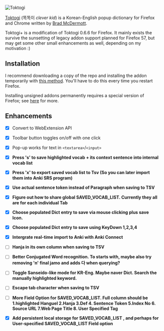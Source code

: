 ![Toktogi](addon/images/64.png)


[Toktogi](http://www.toktogi.com/) (똑똑이 _clever kid_) is a Korean-English popup dictionary
for Firefox and Chrome written by [Brad McDermott](http://bradmcdermott.com/).

Toktogi+ is a modification of Toktogi 0.6.6 for Firefox. It mainly exists the survive the
sunsetting of legacy addon support planned for Firefox 57, but may get some other small
enhancements as well, depending on my motivation :)

## Installation

I recommend downloading a copy of the repo and installing the addon temporarily with
[this method](https://developer.mozilla.org/en-US/Add-ons/WebExtensions/Temporary_Installation_in_Firefox).
You'll have to do this every time you restart Firefox.

Installing unsigned addons permanently requires a special version of Firefox; see
[here](https://wiki.mozilla.org/Addons/Extension_Signing#FAQ) for more.

## Enhancements

- [x] Convert to WebExtension API
- [x] Toolbar button toggles on/off with one click
- [x] Pop-up works for text in `<textarea>`/`<input>`
- [x] **Press 's' to save highlighted vocab + its context sentence into internal vocab list**
- [x] **Press 'x' to export saved vocab list to Tsv (So you can later import them into Anki SRS program)**
- [x] **Use actual sentence token instead of Paragraph when saving to TSV**
- [x] **Figure out how to share global SAVED_VOCAB_LIST. Currently they all are for each individual Tab**
- [x] **Choose populated Dict entry to save via mouse clicking plus save Icon.**
- [x] **Choose populated Dict entry to save using KeyDown 1,2,3,4** 
- [x] **Intergrate real-time import to Anki with Anki Connect**
- [ ] **Hanja in its own  column when saving to TSV**
- [ ] **Better Conjugated Word recognition. To starts with, maybe also try removing 'n' final jamo and adds 다 when querying?**
- [ ] **Toggle Sanseido-like mode for KR-Eng. Maybe naver Dict. Search the manually highlighted keyword.**




- [ ] **Escape tab character when saving to TSV**

- [ ] **More Field Option for SAVED_VOCAB_LIST. Full column should be  1.highlighted Hanguel 2.Hanja 3.Def   4. Sentence Token
					5.Index No   6. Source URL  7.Web Page Title  8. User Specified Tag**

- [x] **Add persistent local storage for SAVED_VOCAB_LIST , and perhaps for User-specified SAVED_VOCAB_LIST Field option**


